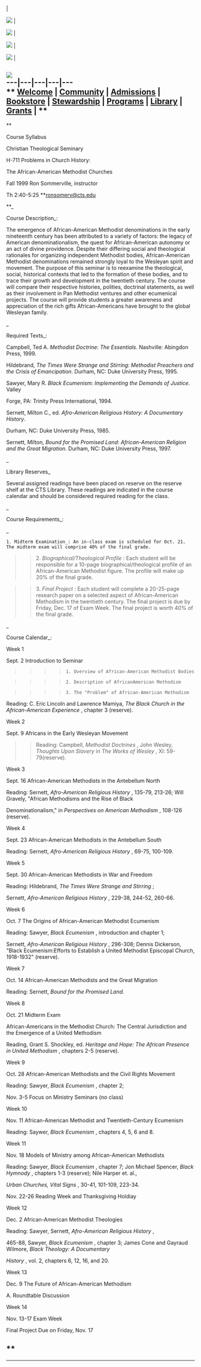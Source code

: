 |

![](../../images/ed&bob1.jpg) |

[ ![](../../images/NewcrossRed.gif)](http://www.cts.edu/default.htm) |

![](../../images/communion.jpg) |

[ ![](../../images/LOGOCTR.jpg)](../../default.htm) |

![](../../images/groupoutside1.jpg)  
---|---|---|---|---  
**    [Welcome](/Welcome/welcome.htm)   |
[Community](/community/onecommunity.htm)   |
[Admissions](/Admissions/ADMISN.html)   |   [Bookstore](/bookstore/)   |
[Stewardship](/stewardship/stewardship.htm)   |
[Programs](/programs/programs.htm)   |   [Library](/Library/LIBRARY.html)   |
[Grants](/Grants.htm)   |  **  
---  
  


**

Course Syllabus

Christian Theological Seminary

H-711 Problems in Church History:

The African-American Methodist Churches

Fall 1999 Ron Sommerville, instructor

Th 2:40-5:25 **[ronsomerv@cts.edu](mailto:ronsomerv@cts.edu)

**_

Course Description_:

The emergence of African-American Methodist denominations in the early
nineteenth century has been attributed to a variety of factors: the legacy of
American denominationalism, the quest for African-American autonomy or an act
of divine providence. Despite their differing social and theological
rationales for organizing independent Methodist bodies, African-American
Methodist denominations remained strongly loyal to the Wesleyan spirit and
movement. The purpose of this seminar is to reexamine the theological, social,
historical contexts that led to the formation of these bodies, and to trace
their growth and development in the twentieth century. The course will compare
their respective histories, polities, doctrinal statements, as well as their
involvement in Pan Methodist ventures and other ecumenical projects. The
course will provide students a greater awareness and appreciation of the rich
gifts African-Americans have brought to the global Wesleyan family.

_

Required Texts_:

Campbell, Ted A. _Methodist Doctrine: The Essentials_. Nashville: Abingdon
Press, 1999.

Hildebrand, _The Times Were Strange and Stirring: Methodist Preachers and the_
_Crisis of Emancipation_. Durham, NC: Duke University Press, 1995.

Sawyer, Mary R. _Black Ecumenism: Implementing the Demands of Justice_. Valley

Forge, PA: Trinity Press International, 1994.

Sernett, Milton C., ed. _Afro-American Religious History: A Documentary
History_.

Durham, NC: Duke University Press, 1985.

Sernett, Milton, _Bound for the Promised Land: African-American Religion and_
_the Great Migration_. Durham, NC: Duke University Press, 1997.

_

Library Reserves_

Several assigned readings have been placed on reserve on the reserve shelf at
the CTS Library. These readings are indicated in the course calendar and
should be considered required reading for the class.



_

Course Requirements_:

_

    1. Midterm Examination_: An in-class exam is scheduled for Oct. 21. The midterm exam will comprise 40% of the final grade.

> > 2\. _Biographical/Theological Profile_ : Each student will be responsible
for a 10-page biographical/theological profile of an African-American
Methodist figure. The profile will make up 20% of the final grade.

>>

>> 3\. _Final Project_ : Each student will complete a 20-25-page research
paper on a selected aspect of African-American Methodism in the twentieth
century. The final project is due by Friday, Dec. 17 of Exam Week. The final
project is worth 40% of the final grade.

_

Course Calendar_:

Week 1

Sept. 2 Introduction to Seminar

> > > >     1. Overview of African-American Methodist Bodies

>>>>     2. Description of AfricanAmerican Methodism

>>>>     3. The "Problem" of African-American Methodism

Reading: C. Eric Lincoln and Lawrence Mamiya, _The Black Church_ _in the
African-American Experience_ , chapter 3 (reserve).

Week 2

Sept. 9 Africans in the Early Wesleyan Movement

> > Reading: Campbell, _Methodist Doctrines_ , John Wesley, _Thoughts Upon
Slavery_ in _The Works of Wesley_ , XI: 59-79(reserve).

Week 3

Sept. 16 African-American Methodists in the Antebellum North

Reading: Sernett, _Afro-American Religious History_ , 135-79, 213-26; Will
Gravely, "African Methodisms and the Rise of Black

Denominationalism," in _Perspectives on American Methodism_ , 108-126
(reserve).

Week 4

Sept. 23 African-American Methodists in the Antebellum South

Reading: Sernett, _Afro-American Religious History_ , 69-75, 100-109.

Week 5

Sept. 30 African-American Methodists in War and Freedom

Reading: Hildebrand, _The Times Were Strange and Stirring_ ;

Sernett, _Afro-American Religious History_ , 229-38, 244-52, 260-66.

Week 6

Oct. 7 The Origins of African-American Methodist Ecumenism

Reading: Sawyer, _Black Ecumenism_ , introduction and chapter 1;

Sernett, _Afro-American Religious History_ , 296-308; Dennis Dickerson, "Black
Ecumenism:Efforts to Establish a United Methodist Episcopal Church, 1918-1932"
(reserve).

Week 7

Oct. 14 African-American Methodists and the Great Migration

Reading: Sernett, _Bound for the Promised Land_.

Week 8

Oct. 21 Midterm Exam

African-Americans in the Methodist Church: The Central Jurisdiction and the
Emergence of a United Methodism

Reading, Grant S. Shockley, ed. _Heritage and Hope: The African_ _Presence in
United Methodism_ , chapters 2-5 (reserve).

Week 9

Oct. 28 African-American Methodists and the Civil Rights Movement

Reading: Sawyer, _Black Ecumenism_ , chapter 2;



Nov. 3-5 Focus on Ministry Seminars (no class)

Week 10

Nov. 11 African-American Methodist and Twentieth-Century Ecumenism

Reading: Saywer, _Black Ecumenism_ , chapters 4, 5, 6 and 8.

Week 11

Nov. 18 Models of Ministry among African-American Methodists

Reading: Sawyer, _Black Ecumenism_ , chapter 7; Jon Michael Spencer, _Black
Hymnody_ , chapters 1-3 (reserve); Nile Harper et. al.,

_Urban Churches, Vital Signs_ , 30-41, 101-109, 223-34.

Nov. 22-26 Reading Week and Thanksgiving Holdiay

Week 12

Dec. 2 African-American Methodist Theologies

Reading: Sawyer, Sernett, _Afro-American Religious History_ ,

465-88, Sawyer, _Black Ecumenism_ , chapter 3; James Cone and Gayraud Wilmore,
_Black Theology: A Documentary_

_History_ , vol. 2, chapters 6, 12, 16, and 20.

Week 13

Dec. 9 The Future of African-American Methodism

A. Roundtable Discussion

Week 14

Nov. 13-17 Exam Week

Final Project Due on Friday, Nov. 17





 **  
---  
  
---

